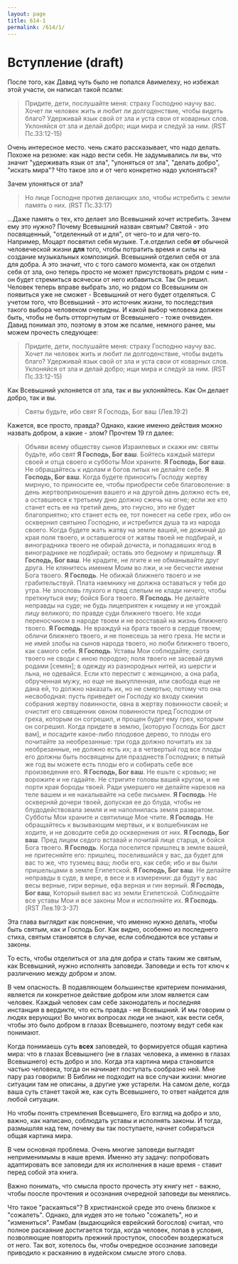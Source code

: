 ```yaml
---
layout: page
title: 614-1
permalink: /614/1/
---
```


# Вступление (draft)

После того, как Давид чуть было не попался Авимелеху, но избежал этой участи, он написал такой псалм:

>  Придите, дети, послушайте меня: страху Господню научу вас. Хочет ли человек жить и любит ли долгоденствие, чтобы видеть благо? Удерживай язык свой от зла и уста свои от коварных слов. Уклоняйся от зла и делай добро; ищи мира и следуй за ним. (RST Пс.33:12-15)

Очень интересное место. чень сжато рассказывает, что надо делать. Похоже на резюме: как надо вести себя. Не задумывались ли вы, что значит "удерживать язык от зла", "улоняться от зла", "делать добро", "искать мира"? Что такое зло и от чего конкретно надо уклоняться?

Зачем улоняться от зла?

> Но лице Господне против делающих зло, чтобы истребить с земли память о них. (RST Пс.33:17)

...Даже память о тех, кто делает зло Всевышний хочет истребить. Зачем ему это нужно? Почему Всевышний назван святым? Святой - это посвященный, "отделенный от и для", от чего-то и для чего-то. Например, Моцарт посвятил себя музыке. Т.е.отделил себя **от** обычной человеческой жизни **для** того, чтобы потратить время и силы на создание музыкальных композиций.
Всевышний отделил себя от зла для добра. А это значит, что с того самого момента, как он отделил себя от зла, оно теперь просто не может присутствовать рядом с ним - он будет стремиться всячески от него избавиться. Так Он решил. Человек теперь вправе выбрать зло, но рядом со Всевышним он появиться уже не сможет - Всевышний от него будет отделяться. С учетом того, что Всевышний - это источник жизни, то последствия такого выбора человеком очевидны. И какой выбор человека должен быть, чтобы не быть отторгнутым от Всевышнего - тоже очевиден. Давид понимал это, поэтому в этом же псалме, немного ранее, мы можем прочесть следующее:

>  Придите, дети, послушайте меня: страху Господню научу вас. Хочет ли человек жить и любит ли долгоденствие, чтобы видеть благо? Удерживай язык свой от зла и уста свои от коварных слов. Уклоняйся от зла и делай добро; ищи мира и следуй за ним. (RST Пс.33:12-15)

Как Всевышний уклоняется от зла, так и вы уклоняйтесь. Как Он делает добро, так и вы.

> Святы будьте, ибо свят Я Господь, Бог ваш (Лев.19:2)

Кажется, все просто, правда? Однако, какие именно действия можно назвать добром, а какие - злом? Прочтем 19 гл далее:

> Объяви всему обществу сынов Израилевых и скажи им: святы будьте, ибо свят **Я Господь, Бог ваш**.
> Бойтесь каждый матери своей и отца своего и субботы Мои храните. **Я Господь, Бог ваш**.
> Не обращайтесь к идолам и богов литых не делайте себе. **Я Господь, Бог ваш**.
> Когда будете приносить Господу жертву мирную, то приносите ее, чтобы приобрести себе благоволение: в день жертвоприношения вашего и на другой день должно есть ее, а оставшееся к третьему дню должно сжечь на огне; если же кто станет есть ее на третий день, это гнусно, это не будет благоприятно; кто станет есть ее, тот понесет на себе грех, ибо он осквернил святыню Господню, и истребится душа та из народа своего. Когда будете жать жатву на земле вашей, не дожинай до края поля твоего, и оставшегося от жатвы твоей не подбирай, и виноградника твоего не обирай дочиста, и попадавших ягод в винограднике не подбирай; оставь это бедному и пришельцу. **Я Господь, Бог ваш**.
> Не крадите, не лгите и не обманывайте друг друга. Не клянитесь именем Моим во лжи, и не бесчести имени Бога твоего. **Я Господь**.
> Не обижай ближнего твоего и не грабительствуй. Плата наемнику не должна оставаться у тебя до утра. Не злословь глухого и пред слепым не клади ничего, чтобы преткнуться ему; бойся Бога твоего. **Я Господь**.
> Не делайте неправды на суде; не будь лицеприятен к нищему и не угождай лицу великого; по правде суди ближнего твоего. Не ходи переносчиком в народе твоем и не восставай на жизнь ближнего твоего. **Я Господь**.
> Не враждуй на брата твоего в сердце твоем; обличи ближнего твоего, и не понесешь за него греха. Не мсти и не имей злобы на сынов народа твоего, но люби ближнего твоего, как самого себя. **Я Господь**.
> Уставы Мои соблюдайте; скота твоего не своди с иною породою; поля твоего не засевай двумя родами [семян]; в одежду из разнородных нитей, из шерсти и льна, не одевайся. Если кто переспит с женщиною, а она раба, обрученная мужу, но еще не выкупленная, или свобода еще не дана ей, то должно наказать их, но не смертью, потому что она несвободная: пусть приведет он Господу ко входу скинии собрания жертву повинности, овна в жертву повинности своей; и очистит его священник овном повинности пред Господом от греха, которым он согрешил, и прощен будет ему грех, которым он согрешил. Когда придете в землю, [которую Господь Бог даст вам], и посадите какое-либо плодовое дерево, то плоды его почитайте за необрезанные: три года должно почитать их за необрезанные, не должно есть их; а в четвертый год все плоды его должны быть посвящены для празднеств Господних; в пятый же год вы можете есть плоды его и собирать себе все произведения его. **Я Господь, Бог ваш**.
> Не ешьте с кровью; не ворожите и не гадайте. Не стригите головы вашей кругом, и не порти края бороды твоей. Ради умершего не делайте нарезов на теле вашем и не накалывайте на себе письмен. **Я Господь**.
> Не оскверняй дочери твоей, допуская ее до блуда, чтобы не блудодействовала земля и не наполнилась земля развратом. Субботы Мои храните и святилище Мое чтите. **Я Господь**.
> Не обращайтесь к вызывающим мертвых, и к волшебникам не ходите, и не доводите себя до осквернения от них. **Я Господь, Бог ваш**.
> Пред лицем седого вставай и почитай лице старца, и бойся Бога твоего. **Я Господь**.
> Когда поселится пришлец в земле вашей, не притесняйте его: пришлец, поселившийся у вас, да будет для вас то же, что туземец ваш; люби его, как себя; ибо и вы были пришельцами в земле Египетской. **Я Господь, Бог ваш**.
> Не делайте неправды в суде, в мере, в весе и в измерении: да будут у вас весы верные, гири верные, ефа верная и гин верный. **Я Господь, Бог ваш**, Который вывел вас из земли Египетской.
> Соблюдайте все уставы Мои и все законы Мои и исполняйте их. **Я Господь**. (RST Лев.19:3-37)

Эта глава выглядит как пояснение, что именно нужно делать, чтобы быть святым, как и Господь Бог. Как видно, особенно из последнего стиха, святым становятся в случае, если соблюдаются все уставы и законы.

То есть, чтобы отделиться от зла для добра и стать таким же святым, как Всевышний, нужно исполнять заповеди. Заповеди и есть тот ключ к различению между добром и злом.

В чем опасность. В подавляющем большинстве критерием понимания, является ли конкретное действие добром или злом является сам человек. Каждый человек сам себе законодатель и последняя инстанция в вердикте, что есть правда - не Всевышний. И мы говорим о людях верующих! Во многих вопросах люди не знают, как вести себя, чтобы это было добром в глазах Всевышнего, поэтому ведут себя как понимают. 

Когда понимаешь суть **всех** заповедей, то формируется общая картина мира: что в глазах Всевышнего (не в глазах человека, а именно в глазах Всевышнего) есть добро и зло. Когда эта картина мира становится частью человека, тогда он начинает поступать сообразно ней. Мне пару раз говорили: В Библии не подходит на все случаи жизни: многие ситуации там не описаны, а другие уже устарели. На самом деле, когда ваша суть станет такой же, как суть Всевышнего, то ответ найдется для любой ситуации.

Но чтобы понять стремления Всевышнего, Его взгляд на добро и зло, важно, как написано, соблюдать уставы и исполнять законы. И тогда, размышляя над тем, почему вы так поступаете, начнет собираться общая картина мира.

В чем основная проблема. Очень многие заповеди выглядят неприменимымы в наше время. Именно эту задачу: попробовать адаптировать все заповеди для их исполнения в наше время - ставит перед собой эта книга.

Важно понимать, что смысла просто прочесть эту книгу нет - важно, чтобы поосле прочтения и осознания очередной заповеди вы менялись.

Что такое "раскаяться"? В христианской среде это очень близкое к "сожалеть". Однако, для иудея это не только "сожалеть", но и "измениться". Рамбам (выдающийся еврейский богослов) считал, что полное раскаяние достигается тогда, когда человек, попав в условия, позволяющие повторить прежний проступок, способен воздержаться от него. Так вот, хотелось бы, чтобы очередное осознание заповеди приводило к раскаянию в иудейском смысле этого слова.
